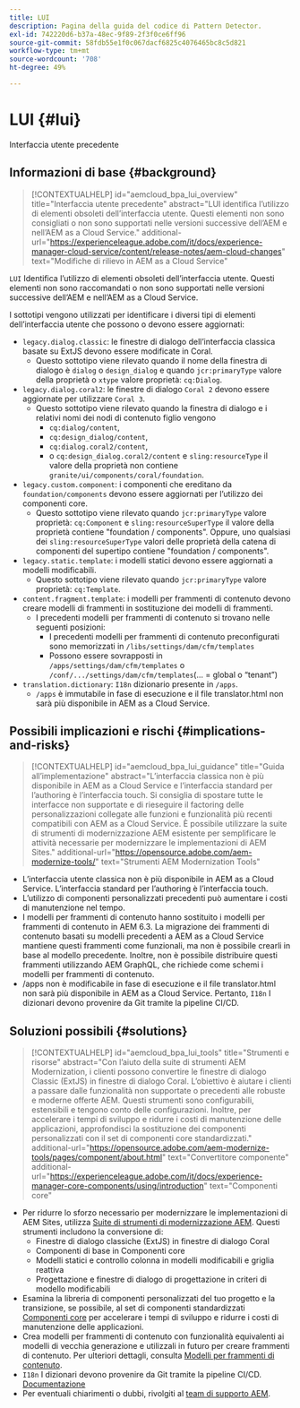 ```yaml
---
title: LUI
description: Pagina della guida del codice di Pattern Detector.
exl-id: 742220d6-b37a-48ec-9f89-2f3f0ce6ff96
source-git-commit: 58fdb55e1f0c067dacf6825c4076465bc8c5d821
workflow-type: tm+mt
source-wordcount: '708'
ht-degree: 49%

---
```


# LUI {#lui}

Interfaccia utente precedente

## Informazioni di base {#background}

>[!CONTEXTUALHELP]
>id="aemcloud_bpa_lui_overview"
>title="Interfaccia utente precedente"
>abstract="LUI identifica l’utilizzo di elementi obsoleti dell’interfaccia utente. Questi elementi non sono consigliati o non sono supportati nelle versioni successive dell’AEM e nell’AEM as a Cloud Service."
>additional-url="https://experienceleague.adobe.com/it/docs/experience-manager-cloud-service/content/release-notes/aem-cloud-changes" text="Modifiche di rilievo in AEM as a Cloud Service"

`LUI`  Identifica l’utilizzo di elementi obsoleti dell’interfaccia utente. Questi elementi non sono raccomandati o non sono supportati nelle versioni successive dell’AEM e nell’AEM as a Cloud Service.

I sottotipi vengono utilizzati per identificare i diversi tipi di elementi dell’interfaccia utente che possono o devono essere aggiornati:

* `legacy.dialog.classic`: le finestre di dialogo dell’interfaccia classica basate su ExtJS devono essere modificate in Coral.
   * Questo sottotipo viene rilevato quando il nome della finestra di dialogo è `dialog` o `design_dialog` e quando `jcr:primaryType` valore della proprietà o `xtype` valore proprietà: `cq:Dialog`.
* `legacy.dialog.coral2`: le finestre di dialogo `Coral 2` devono essere aggiornate per utilizzare `Coral 3`.
   * Questo sottotipo viene rilevato quando la finestra di dialogo e i relativi nomi dei nodi di contenuto figlio vengono
      * `cq:dialog/content`,
      * `cq:design_dialog/content`,
      * `cq:dialog.coral2/content`,
      * o `cq:design_dialog.coral2/content`
e `sling:resourceType` il valore della proprietà non contiene `granite/ui/components/coral/foundation`.
* `legacy.custom.component`: i componenti che ereditano da `foundation/components` devono essere aggiornati per l’utilizzo dei componenti core.
   * Questo sottotipo viene rilevato quando `jcr:primaryType` valore proprietà: `cq:Component` e
     `sling:resourceSuperType` il valore della proprietà contiene &quot;foundation / components&quot;. Oppure, uno qualsiasi dei
     `sling:resourceSuperType` valori delle proprietà della catena di componenti del supertipo contiene &quot;foundation / components&quot;.
* `legacy.static.template`: i modelli statici devono essere aggiornati a modelli modificabili.
   * Questo sottotipo viene rilevato quando `jcr:primaryType` valore proprietà: `cq:Template`.
* `content.fragment.template`: i modelli per frammenti di contenuto devono creare modelli di frammenti in sostituzione dei modelli di frammenti.
   * I precedenti modelli per frammenti di contenuto si trovano nelle seguenti posizioni:
      * I precedenti modelli per frammenti di contenuto preconfigurati sono memorizzati in `/libs/settings/dam/cfm/templates`
      * Possono essere sovrapposti in  `/apps/settings/dam/cfm/templates`  o  `/conf/.../settings/dam/cfm/templates`(... = global o “tenant”)
* `translation.dictionary`: `I18n` dizionario presente in `/apps`.
   * `/apps` è immutabile in fase di esecuzione e il file translator.html non sarà più disponibile in AEM as a Cloud Service.

## Possibili implicazioni e rischi {#implications-and-risks}

>[!CONTEXTUALHELP]
>id="aemcloud_bpa_lui_guidance"
>title="Guida all’implementazione"
>abstract="L’interfaccia classica non è più disponibile in AEM as a Cloud Service e l’interfaccia standard per l’authoring è l’interfaccia touch. Si consiglia di spostare tutte le interfacce non supportate e di rieseguire il factoring delle personalizzazioni collegate alle funzioni e funzionalità più recenti compatibili con AEM as a Cloud Service. È possibile utilizzare la suite di strumenti di modernizzazione AEM esistente per semplificare le attività necessarie per modernizzare le implementazioni di AEM Sites."
>additional-url="https://opensource.adobe.com/aem-modernize-tools/" text="Strumenti AEM Modernization Tools"

* L’interfaccia utente classica non è più disponibile in AEM as a Cloud Service. L’interfaccia standard per l’authoring è l’interfaccia touch.
* L’utilizzo di componenti personalizzati precedenti può aumentare i costi di manutenzione nel tempo.
* I modelli per frammenti di contenuto hanno sostituito i modelli per frammenti di contenuto in AEM 6.3. La migrazione dei frammenti di contenuto basati su modelli precedenti a AEM as a Cloud Service mantiene questi frammenti come funzionali, ma non è possibile crearli in base al modello precedente. Inoltre, non è possibile distribuire questi frammenti utilizzando AEM GraphQL, che richiede come schemi i modelli per frammenti di contenuto.
* /apps non è modificabile in fase di esecuzione e il file translator.html non sarà più disponibile in AEM as a Cloud Service. Pertanto, `I18n` I dizionari devono provenire da Git tramite la pipeline CI/CD.

## Soluzioni possibili {#solutions}

>[!CONTEXTUALHELP]
>id="aemcloud_bpa_lui_tools"
>title="Strumenti e risorse"
>abstract="Con l’aiuto della suite di strumenti AEM Modernization, i clienti possono convertire le finestre di dialogo Classic (ExtJS) in finestre di dialogo Coral. L’obiettivo è aiutare i clienti a passare dalle funzionalità non supportate o precedenti alle robuste e moderne offerte AEM. Questi strumenti sono configurabili, estensibili e tengono conto delle configurazioni. Inoltre, per accelerare i tempi di sviluppo e ridurre i costi di manutenzione delle applicazioni, approfondisci la sostituzione dei componenti personalizzati con il set di componenti core standardizzati."
>additional-url="https://opensource.adobe.com/aem-modernize-tools/pages/component/about.html" text="Convertitore componente"
>additional-url="https://experienceleague.adobe.com/it/docs/experience-manager-core-components/using/introduction" text="Componenti core"

* Per ridurre lo sforzo necessario per modernizzare le implementazioni di AEM Sites, utilizza [Suite di strumenti di modernizzazione AEM](https://opensource.adobe.com/aem-modernize-tools/). Questi strumenti includono la conversione di:
   * Finestre di dialogo classiche (ExtJS) in finestre di dialogo Coral
   * Componenti di base in Componenti core
   * Modelli statici e controllo colonna in modelli modificabili e griglia reattiva
   * Progettazione e finestre di dialogo di progettazione in criteri di modello modificabili
* Esamina la libreria di componenti personalizzati del tuo progetto e la transizione, se possibile, al set di componenti standardizzati [Componenti core](https://experienceleague.adobe.com/it/docs/experience-manager-core-components/using/introduction) per accelerare i tempi di sviluppo e ridurre i costi di manutenzione delle applicazioni.
* Crea modelli per frammenti di contenuto con funzionalità equivalenti ai modelli di vecchia generazione e utilizzali in futuro per creare frammenti di contenuto. Per ulteriori dettagli, consulta [Modelli per frammenti di contenuto](https://experienceleague.adobe.com/it/docs/experience-manager-65/content/assets/content-fragments/content-fragments-models).
* `I18n` I dizionari devono provenire da Git tramite la pipeline CI/CD. [Documentazione](https://experienceleague.adobe.com/it/docs/experience-manager-cloud-service/content/release-notes/aem-cloud-changes#apps-libs-immutable)
* Per eventuali chiarimenti o dubbi, rivolgiti al [team di supporto AEM](https://helpx.adobe.com/it/enterprise/using/support-for-experience-cloud.html).
